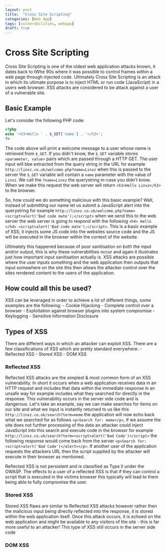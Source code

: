 ```yaml
---
layout: post
title:  "Cross Site Scripting"
categories: [Web App]
tags: [vulnerabilities, webapp]
draft: true
---
```


# Cross Site Scripting

Cross Site Scripting is one of the oldest web application attacks known, it dates back to tWhe 90s where it was possible to control frames within a web page through injected code. Ultimately Cross Site Scripting is an attack in which its ultimate purpose is to inject HTML or run code (JavaScript) in a users web browser. XSS attacks are considered to be attack against a user of a vulnerable site.

## Basic Example

Let's consider the following PHP code:

```php
<?php
echo '<h3>Hello ' . $_GET['name'] . '</h3>';
?>
```

The code above will print a welcome message to a user whose name is retrieved from `$_GET`. If you didn't know, the `$_GET` variable stores `<parameter, value>` pairs which are passed through a HTTP GET. The user input will bbe extracted from the query string in the URL for example `http://linxz.co.uk/welcome.php?name=Linxz` when this is passed to the server the `$_GET` variable will contain a `name` parameter with the value of `Linxz`. We call the `?name=Linxz` the querystring in-case you didn't know. When we make this request the web server will return `<h3>Hello Linxz</h3>` to the browser.

So, how could we do something malicious with this basic example? Well, instead of submitting our name let us submit a JavaScript alert into the querystring for example `http://linxz.co.uk/welcome.php?name=<script>alert('Bad code mate');</script>` when we send this to the web server the web server is going to respond with the following `<h4> Hello </h4> <script>alert('Bad code mate');</script>`. This is a basic example of XSS, it injects some JS code into the websites source code and the JS will be executed in the browser within the context of the website.

Ultimately this happened because of poor sanitisation on both the input and/or output, this is why these vulnerabilities occur and again it illustrates just how important input sanitisation actually is. XSS attacks are possible where the user inputs something and the web application then outputs that input somewhere on the site this then allows the attacker control over the sites rendered content to the users of the application.

## How could all this be used?

XSS can be leveraged in order to achieve a lot of different things, some examples are the following:
    - Cookie Hijacking
    - Complete control over a browser
    - Exploitation against browser plugins into system compromise
    - Keylogging
    - Sensitive Information Disclosure

## Types of XSS

There are different ways in which an attacker can exploit XSS. There are a few classifications of XSS which are pretty standard everywhere:
    - Reflected XSS
    - Stored XSS
    - DOM XSS

### Reflected XSS

Reflected XSS attacks are the simplest & most common form of an XSS vulnerability. In short it occurs when a web application receives data in an HTTP request and includes that data within the immediate response in an unsafe way for example includes what they searched for directly in the response. This vulnerability occurs in the server side code and is dangerous. Let's take an example, say we can make searches for items on our site and what we input is instantly returned to us like this `http://linxz.co.uk/search?term=meme` the application will now echo back what we searched for as follows `<p>Search for: meme</p>`, if we assume the site does not further processing of the data an attacker could inject JavaScript into this search and execute code in the browser for example `http://linxz.co.uk/search?term=<script>alert('Bad Code')</script>` the following response would come back from the server `<p>Search for: <script>alert('Bad Code')</alert></p>`. If another user of the application requests the attackers URL then the script supplied by the attacker will execute in their browser as mentioned.

Reflected XSS is not persistent and is classified as Type II under the OWASP. The effects to a user of a reflected XSS is that if they can control a script that is executed in the victims browser this typically will lead to them being able to fully compromise the user.

### Stored XSS

Stored XSS flaws are similar to Reflected XSS attacks however rather then the malicious input being directly reflected into the response, it is stored within the web application itself. Once this attack occurs, it is echoed on the web application and might be available to any visitors of the site - this is far more useful to an attacker! This type of XSS still occurs in the server side code

### DOM XSS
